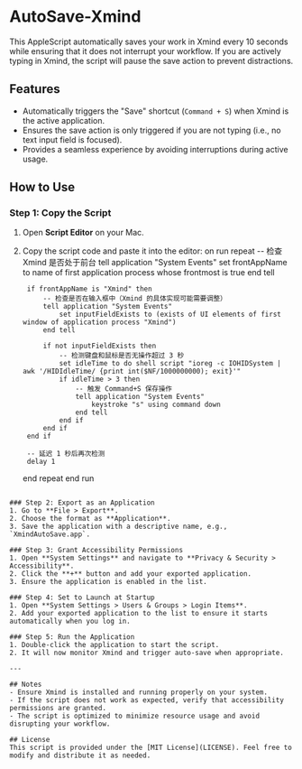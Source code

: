 # AutoSave-Xmind

This AppleScript automatically saves your work in Xmind every 10 seconds while ensuring that it does not interrupt your workflow. If you are actively typing in Xmind, the script will pause the save action to prevent distractions.

## Features

- Automatically triggers the "Save" shortcut (`Command + S`) when Xmind is the active application.
- Ensures the save action is only triggered if you are not typing (i.e., no text input field is focused).
- Provides a seamless experience by avoiding interruptions during active usage.

## How to Use

### Step 1: Copy the Script
1. Open **Script Editor** on your Mac.
2. Copy the script code and paste it into the editor:
on run
    repeat
        -- 检查 Xmind 是否处于前台
        tell application "System Events"
            set frontAppName to name of first application process whose frontmost is true
        end tell

        if frontAppName is "Xmind" then
            -- 检查是否在输入框中（Xmind 的具体实现可能需要调整）
            tell application "System Events"
                set inputFieldExists to (exists of UI elements of first window of application process "Xmind")
            end tell
            
            if not inputFieldExists then
                -- 检测键盘和鼠标是否无操作超过 3 秒
                set idleTime to do shell script "ioreg -c IOHIDSystem | awk '/HIDIdleTime/ {print int($NF/1000000000); exit}'"
                if idleTime > 3 then
                    -- 触发 Command+S 保存操作
                    tell application "System Events"
                        keystroke "s" using command down
                    end tell
                end if
            end if
        end if

        -- 延迟 1 秒后再次检测
        delay 1
    end repeat
end run
```

### Step 2: Export as an Application
1. Go to **File > Export**.
2. Choose the format as **Application**.
3. Save the application with a descriptive name, e.g., `XmindAutoSave.app`.

### Step 3: Grant Accessibility Permissions
1. Open **System Settings** and navigate to **Privacy & Security > Accessibility**.
2. Click the **+** button and add your exported application.
3. Ensure the application is enabled in the list.

### Step 4: Set to Launch at Startup
1. Open **System Settings > Users & Groups > Login Items**.
2. Add your exported application to the list to ensure it starts automatically when you log in.

### Step 5: Run the Application
1. Double-click the application to start the script.
2. It will now monitor Xmind and trigger auto-save when appropriate.

---

## Notes
- Ensure Xmind is installed and running properly on your system.
- If the script does not work as expected, verify that accessibility permissions are granted.
- The script is optimized to minimize resource usage and avoid disrupting your workflow.

## License
This script is provided under the [MIT License](LICENSE). Feel free to modify and distribute it as needed.
